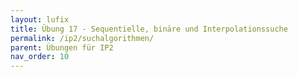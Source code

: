 ```yaml
---
layout: lufix
title: Übung 17 - Sequentielle, binäre und Interpolationssuche
permalink: /ip2/suchalgorithmen/
parent: Übungen für IP2
nav_order: 10
---
```


